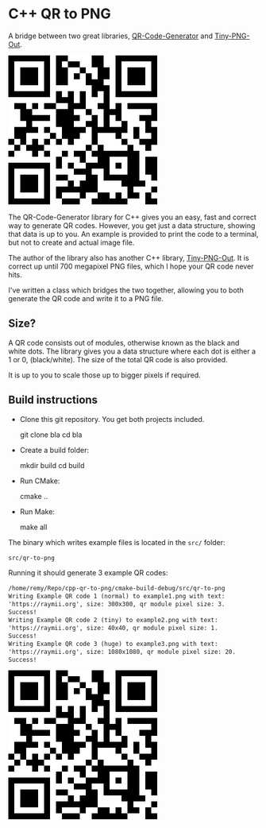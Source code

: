 # C++ QR to PNG

A bridge between two great libraries, [QR-Code-Generator][1] and [Tiny-PNG-Out][2].

![qr code example][3]
 
The QR-Code-Generator library for C++ gives you an easy, fast and correct way to 
generate QR codes. However, you get just a data structure, showing that data is up
to you. An example is provided to print the code to a terminal, but not to create 
and actual image file. 

The author of the library also has another C++ library, [Tiny-PNG-Out][2]. 
It is correct up until 700 megapixel PNG files, which I hope your QR code never hits.

I've written a class which bridges the two together, allowing you to both generate
the QR code and write it to a PNG file. 

## Size?

A QR code consists out of modules, otherwise known as the black and white dots. 
The library gives you a data structure where each dot is either a 1 or 0, (black/white).
The size of the total QR code is also provided.

It is up to you to scale those up to bigger pixels if required. 

## Build instructions

- Clone this git repository. You get both projects included.

    git clone bla
    cd bla
    
- Create a build folder:
    
    mkdir build
    cd build
    
- Run CMake:

    cmake ..
    
- Run Make:

    make all

The binary which writes example files is located in the `src/` folder:

    src/qr-to-png 
   
Running it should generate 3 example QR codes:

    /home/remy/Repo/cpp-qr-to-png/cmake-build-debug/src/qr-to-png
    Writing Example QR code 1 (normal) to example1.png with text: 'https://raymii.org', size: 300x300, qr module pixel size: 3. 
    Success!
    Writing Example QR code 2 (tiny) to example2.png with text: 'https://raymii.org', size: 40x40, qr module pixel size: 1. 
    Success!
    Writing Example QR code 3 (huge) to example3.png with text: 'https://raymii.org', size: 1080x1080, qr module pixel size: 20. 
    Success!
    
![qr code example][3]       


[1]: https://www.nayuki.io/page/qr-code-generator-library
[2]: https://www.nayuki.io/page/tiny-png-output
[3]: example1.png
